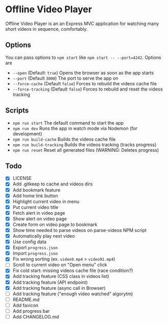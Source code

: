 # Offline Video Player

Offline Video Player is an an Express MVC application for watching many short videos in sequence, comfortably.

## Options

You can pass options to `npm start` like `npm start -- --port=4242`. Options are

- `--open` (Default: `true`) Opens the browser as soon as the app starts
- `--port` (Default `3000`) The port to serve the app on
- `--force-cache` (Default `false`) Forces to rebuild the videos cache file
- `--force-tracking` (Default `false`) Forces to rebuild and reset the videos tracking

## Scripts

- `npm run start` The default command to start the app
- `npm run dev` Runs the app in watch mode via Nodemon (for development)
- `npm run build-cache` Builds the videos cache file
- `npm run build-tracking` Builds the videos tracking (tracks progress)
- `npm run reset` Reset all generated files (WARNING: Deletes progress)

## Todo
- [x] LICENSE
- [x] Add .gitkeep to cache and videos dirs
- [x] Add bookmark feature
- [x] Add home link button
- [x] Highlight current video in menu
- [x] Put current video title
- [x] Fetch alert in video page
- [x] Show alert on video page
- [x] Create form on video page to bookmark
- [x] Show time needed to parse videos on parse-videos NPM script
- [x] Automatically play next video
- [x] Use config data
- [x] Export `progress.json`
- [x] Import `progress.json`
- [x] Fix wrong sorting (ex. `video9.mp4` > `video91.mp4`)
- [ ] Scroll to current video on "Open menu" click
- [x] Fix cold start: missing videos cache file (race condition?)
- [x] Add tracking feature (CSS class in videos list)
- [x] Add tracking feature (API endpoint)
- [x] Add tracking feature (async call in Browser)
- [ ] Add tracking feature ("enough video watched" algorytm)
- [ ] README.md
- [ ] Add favicon
- [ ] Add progress bar
- [ ] Add CHANGELOG.md
